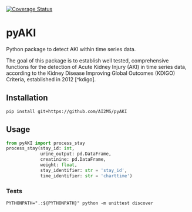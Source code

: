 [![Coverage Status](https://coveralls.io/repos/github/AI2MS/pyAKI/badge.svg?branch=main)](https://coveralls.io/github/AI2MS/pyAKI?branch=main)

# pyAKI

Python package to detect AKI within time series data.

The goal of this package is to establish well tested, comprehensive functions for the detection of Acute Kidney Injury (AKI) in time series data, according to the Kidney Disease Improving Global Outcomes (KDIGO) Criteria, established in 2012 [^kdigo].

## Installation

```shell
pip install git+https://github.com/AI2MS/pyAKI
```

## Usage

```python
from pyAKI import process_stay
process_stay(stay_id: int,
             urine_output: pd.DataFrame,
             creatinine: pd.DataFrame,
             weight: float,
             stay_identifier: str = 'stay_id',
             time_identifier: str = 'charttime')
```

### Tests

```shell
PYTHONPATH=".:${PYTHONPATH}" python -m unittest discover
```
